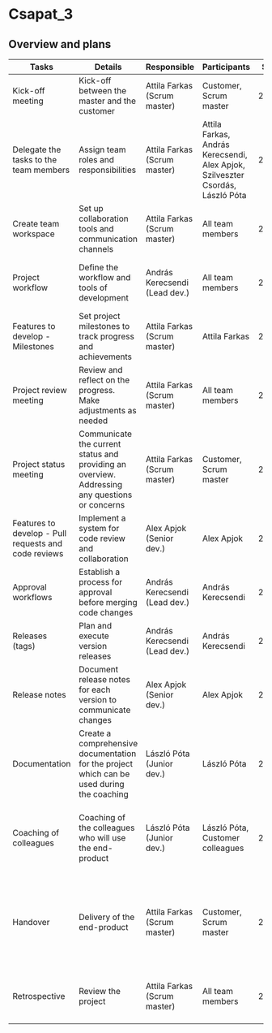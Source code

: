 # Csapat_3

## Overview and plans

| **Tasks**                                | **Details**                                                                     | **Responsible**                   | **Participants**                                              | **Start date** | **End date** | **Goal**                                                                                                                                                  |
|------------------------------------------|---------------------------------------------------------------------------------|----------------------------------|-----------------------------------------------------------------|----------------|--------------|-----------------------------------------------------------------------------------------------------------------------------------------------------------|
| Kick-off meeting                         | Kick-off between the master and the customer                                    | Attila Farkas (Scrum master)     | Customer, Scrum master                                        | 2023.11.16     | 2023.11.16   | Interpretation of customer requirements                                                                                                                    |
| Delegate the tasks to the team members    | Assign team roles and responsibilities                                          | Attila Farkas (Scrum master)     | Attila Farkas, András Kerecsendi, Alex Apjok, Szilveszter Csordás, László Póta | 2023.11.17     | 2023.11.17   | Assign tasks to team members, Create the project timeline/workflow                                                                                         |
| Create team workspace                    | Set up collaboration tools and communication channels                          | Attila Farkas (Scrum master)     | All team members                                              | 2023.11.17     | 2023.11.17   | Establish a space for communication and document sharing                                                                                                    |
| Project workflow                         | Define the workflow and tools of development                                    | András Kerecsendi (Lead dev.)    | All team members                                              | 2023.11.17     | 2023.11.17   | To make a clear workflow for milestones, sub-projects, and code deployment                                                                                 |
| Features to develop - Milestones          | Set project milestones to track progress and achievements                      | Attila Farkas (Scrum master)     | Attila Farkas                                                  | 2023.11.18     | 2023.11.18   | Set project milestones to track progress and achievements                                                                                                   |
| Project review meeting                   | Review and reflect on the progress. Make adjustments as needed                 | Attila Farkas (Scrum master)     | All team members                                              | 2023.11.22     | 2023.11.22   | Share individual achievements, Discuss challenges and concerns if there is any                                                                           |
| Project status meeting                   | Communicate the current status and providing an overview. Addressing any questions or concerns | Attila Farkas (Scrum master) | Customer, Scrum master                                         | 2023.11.23     | 2023.11.23   | Maintain transparency, Ensure the customer that the final deliverables will meet his requirements                                                         |
| Features to develop - Pull requests and code reviews | Implement a system for code review and collaboration                    | Alex Apjok (Senior dev.)         | Alex Apjok                                                     | 2023.11.24     | 2023.11.25   | Implement a system for code review and collaboration                                                                                                       |
| Approval workflows                       | Establish a process for approval before merging code changes                   | András Kerecsendi (Lead dev.)    | András Kerecsendi                                              | 2023.11.25     | 2023.11.26   | Establish a process for approval before merging code changes                                                                                                |
| Releases (tags)                          | Plan and execute version releases                                              | András Kerecsendi (Lead dev.)    | András Kerecsendi                                              | 2023.11.26     | 2023.11.27   | Plan and execute version releases                                                                                                                          |
| Release notes                             | Document release notes for each version to communicate changes                 | Alex Apjok (Senior dev.)         | Alex Apjok                                                     | 2023.11.27     | 2023.11.28   | Document release notes for each version to communicate changes                                                                                            |
| Documentation                             | Create a comprehensive documentation for the project which can be used during the coaching | László Póta (Junior dev.)    | László Póta                                                    | 2023.11.28     | 2023.12.01   | Create a comprehensive documentation for the project which can be used during the coaching                                                               |
| Coaching of colleagues                   | Coaching of the colleagues who will use the end-product                        | László Póta (Junior dev.)       | László Póta, Customer colleagues                              | 2023.12.01     | 2023.12.01   | Make sure that the usage of the product is clear for the customer, Show the capabilities of the software                                                   |
| Handover                                 | Delivery of the end-product                                                   | Attila Farkas (Scrum master)     | Customer, Scrum master                                         | 2023.12.02     | 2023.12.02   | Smooth and successful transition of the project, Maintain a positive relationship with the customer for future collaborations                             |
| Retrospective                            | Review the project                                                              | Attila Farkas (Scrum master)     | All team members                                              | 2023.12.03     | 2023.12.03   | Review the outcomes, Reflect on the work, Discuss consequences                                                                                            |

